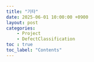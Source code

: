 ```yaml
---
title: "기타"
date: 2025-06-01 10:00:00 +0900
layout: post
categories:
    - Project
    - DefectClassification
toc : true
toc_label: "Contents"
---
```


